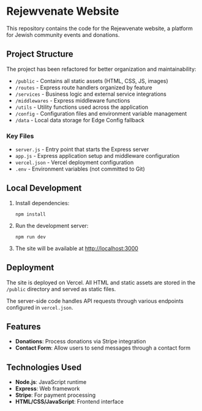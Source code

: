 # Rejewvenate Website

This repository contains the code for the Rejewvenate website, a platform for Jewish community events and donations.

## Project Structure

The project has been refactored for better organization and maintainability:

- `/public` - Contains all static assets (HTML, CSS, JS, images)
- `/routes` - Express route handlers organized by feature
- `/services` - Business logic and external service integrations
- `/middlewares` - Express middleware functions
- `/utils` - Utility functions used across the application
- `/config` - Configuration files and environment variable management
- `/data` - Local data storage for Edge Config fallback

### Key Files

- `server.js` - Entry point that starts the Express server
- `app.js` - Express application setup and middleware configuration
- `vercel.json` - Vercel deployment configuration
- `.env` - Environment variables (not committed to Git)

## Local Development

1. Install dependencies:
   ```
   npm install
   ```

2. Run the development server:
   ```
   npm run dev
   ```

3. The site will be available at [http://localhost:3000](http://localhost:3000)

## Deployment

The site is deployed on Vercel. All HTML and static assets are stored in the `/public` directory and served as static files.

The server-side code handles API requests through various endpoints configured in `vercel.json`.

## Features

- **Donations**: Process donations via Stripe integration
- **Contact Form**: Allow users to send messages through a contact form

## Technologies Used

- **Node.js**: JavaScript runtime
- **Express**: Web framework
- **Stripe**: For payment processing
- **HTML/CSS/JavaScript**: Frontend interface 